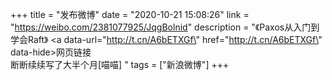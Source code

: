 +++
title = "发布微博"
date = "2020-10-21 15:08:26"
link = "https://weibo.com/2381077925/JqgBolnid"
description = "《Paxos从入门到学会Raft》 <a data-url=\"http://t.cn/A6bETXGf\" href=\"http://t.cn/A6bETXGf\" data-hide>网页链接</a><br>断断续续写了大半个月[喵喵] "
tags = ["新浪微博"]
+++
